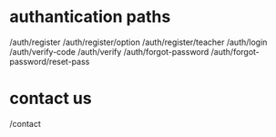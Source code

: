 # authantication paths
/auth/register
/auth/register/option
/auth/register/teacher
/auth/login
/auth/verify-code
/auth/verify
/auth/forgot-password
/auth/forgot-password/reset-pass

# contact us
/contact
